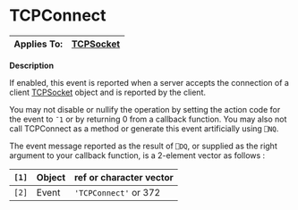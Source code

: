 




<h1 class="heading"><span class="name">TCPConnect</span></h1>

| Applies To: | [TCPSocket](../a-z/tcpsocket.md) |
| --- | ---  |


**Description**


If enabled, this event is reported when a server accepts the connection of a client [TCPSocket](../a-z/tcpsocket.md) object and is reported by the client.


You may not disable or nullify the operation by setting the action code for the event to `¯1` or by returning 0 from a callback function. You may also not call TCPConnect as a method or generate this event artificially using `⎕NQ`.


The event message reported as the result of `⎕DQ`, or supplied as the right argument to your callback function, is a 2-element vector as follows :


| `[1]` | Object | ref or character vector |
| --- | --- | ---  |
| `[2]` | Event | `'TCPConnect'` or 372 |



